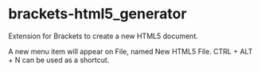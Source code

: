 # brackets-html5_generator
Extension for Brackets to create a new HTML5 document.

A new menu item will appear on File, named New HTML5 File.
CTRL + ALT + N can be used as a shortcut.
